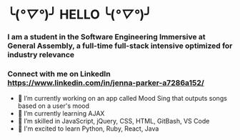 # ╰(*°▽°*)╯ HELLO ╰(*°▽°*)╯

### I am a student in the Software Engineering Immersive at General Assembly, a full-time full-stack intensive optimized for industry relevance

### Connect with me on LinkedIn https://www.linkedin.com/in/jenna-parker-a7286a152/

- 🔭 I’m currently working on an app called Mood Sing that outputs songs based on a user's mood
- 🌱 I’m currently learning AJAX
- 🤹 I’m skilled in JavaScript, jQuery, CSS, HTML, GitBash, VS Code
- 💬 I'm excited to learn Python, Ruby, React, Java

